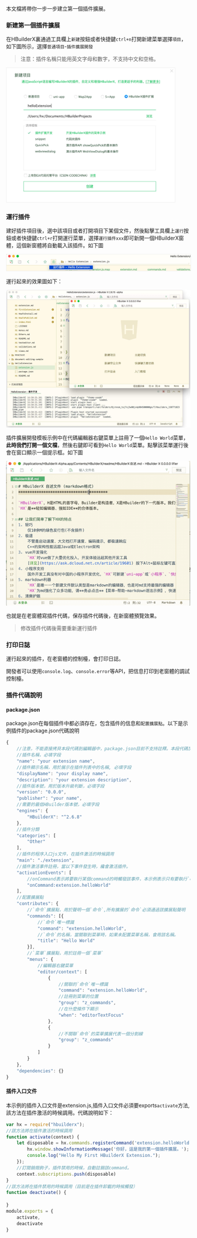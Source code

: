 本文檔將帶你一步一步建立第一個插件擴展。
### 新建第一個插件擴展
在HBuilderX裏通過工具欄上`新建`按鈕或者快捷鍵`ctrl+n`打開新建菜單選擇`項目`，如下圖所示，選擇`普通項目`-`插件擴展開發`

> 注意：插件名稱只能用英文字母和數字，不支持中文和空格。

<img src="/static/snapshots/Plug-in-development/create_extension.jpg" style="zoom:45%;border: 1px solid #eee;" />

### 運行插件
建好插件項目後，選中該項目或者打開項目下某個文件，然後點擊工具欄上`運行`按鈕或者快捷鍵`ctrl+r`打開運行菜單，選擇`運行插件xxx`即可新開一個HBuilderX窗體，這個新窗體將自動載入該插件。如下圖

<img src="/static/snapshots/Plug-in-development/start_run_extension.jpg" style="zoom:50%;border: 1px solid #eee;" />

運行起來的效果圖如下：

<img src="/static/snapshots/Plug-in-development/show_run_extension.jpg" style="zoom:50%" />


插件擴展開發模板示例中在代碼編輯器右鍵菜單上註冊了一個`Hello World`菜單，**此時我們打開一個文檔**，然後右鍵即可看到`Hello World`菜單。點擊該菜單運行後會在窗口顯示一個提示框。如下圖

<img src="/static/snapshots/Plug-in-development/run.gif" style="zoom:50%" />

也就是在老窗體寫插件代碼，保存插件代碼後，在新窗體預覽效果。
> 修改插件代碼後需要重新運行插件

### 打印日誌
運行起來的插件，在老窗體的控制檯，會打印日誌。

開發者可以使用`console.log`、`console.error`等API，把信息打印到老窗體的調試控制檯。

### 插件代碼說明
#### package.json
package.json在每個插件中都必須存在，包含插件的信息和`配置擴展點`。以下是示例插件的package.json代碼說明
```javascript
{
    //注意，不能直接拷貝本段代碼到編輯器中，package.json目前不支持註釋。本段代碼加的註釋只是用於解釋代碼。
    //插件名稱，必填字段
	"name": "your extension name",
	//插件顯示名稱，用於展示在插件列表中的名稱, 必填字段
	"displayName": "your display name",
	"description": "your extension description",
    //插件版本號，用於版本升級判斷，必填字段
	"version": "0.0.0",
	"publisher": "your name",
    //需要的最低HBuilder版本號，必填字段
	"engines": {
		"HBuilderX": "^2.6.8"
	},
    //插件分類
	"categories": [
		"Other"
	],
    //插件的程序入口js文件，在插件激活的時候調用
	"main": "./extension",
    //插件激活事件註冊，當以下事件發生時，纔會激活插件。
	"activationEvents": [
        //onCommand表示將要執行某個command的時觸發該事件，本示例表示只有要執行`extension.helloWorld`的`命令`時本插件纔會激活
		"onCommand:extension.helloWorld"
	],
    //配置擴展點
	"contributes": {
        //`命令`擴展點，用於聲明一個`命令`,所有擴展的`命令`必須通過該擴展點聲明
		"commands": [{
            //`命令`唯一標識
			"command": "extension.helloWorld",
            //`命令`的名稱，當關聯到菜單時，如果未配置菜單名稱，會用該名稱。
			"title": "Hello World"
		}],
        //`菜單`擴展點，用於註冊一個`菜單`
		"menus": {
            //編輯器右鍵菜單
			"editor/context": [
				{
                    //關聯的`命令`唯一標識
					"command": "extension.helloWorld",
                    //註冊到菜單的位置
					"group": "z_commands",
                    //在什麼條件下顯示
					"when": "editorTextFocus"
				},
				{
                    //不關聯`命令`的菜單擴展代表一個分割線
					"group": "z_commands"
				}
			]
		}
	},
	"dependencies": {}
}

```

#### 插件入口文件
本示例的插件入口文件是extension.js,插件入口文件必須要exports`activate`方法,該方法在插件激活的時候調用。代碼說明如下：
```javascript
var hx = require("hbuilderx");
//該方法將在插件激活的時候調用
function activate(context) {
	let disposable = hx.commands.registerCommand('extension.helloWorld', () => {
		hx.window.showInformationMessage('你好，這是我的第一個插件擴展。');
		console.log("Hello My First HBuilderX Extension.");
	});
	//訂閱銷燬鉤子，插件禁用的時候，自動註銷該command。
	context.subscriptions.push(disposable)
}
//該方法將在插件禁用的時候調用（目前是在插件卸載的時候觸發）
function deactivate() {

}
module.exports = {
	activate,
	deactivate
}

```